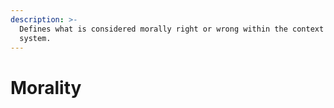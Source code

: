 ```yaml
---
description: >-
  Defines what is considered morally right or wrong within the context of the
  system.
---
```


# Morality

